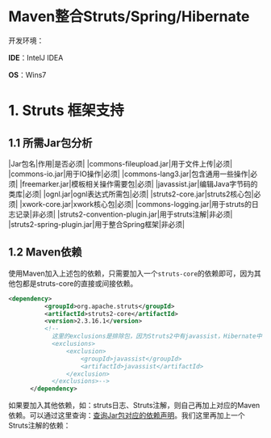 # Maven整合Struts/Spring/Hibernate

开发环境：

**IDE**：IntelJ IDEA

**OS**：Wins7

# 1. Struts 框架支持

## 1.1 所需Jar包分析

|Jar包名|作用|是否必须|
|commons-fileupload.jar|用于文件上传|必须|
|commons-io.jar|用于IO操作|必须|
|commons-lang3.jar|包含通用一些操作|必须|
|freemarker.jar|模板相关操作需要包|必须|
|javassist.jar|编辑Java字节码的类库|必须|
|ognl.jar|ognl表达式所需包|必须|
|struts2-core.jar|struts2核心包|必须|
|xwork-core.jar|xwork核心包|必须|
|commons-logging.jar|用于struts的日志记录|非必须|
|struts2-convention-plugin.jar|用于struts注解|非必须|
|struts2-spring-plugin.jar|用于整合Spring框架|非必须|

## 1.2 Maven依赖

使用Maven加入上述包的依赖，只需要加入一个`struts-core`的依赖即可，因为其他包都是struts-core的直接或间接依赖。

```xml
<dependency>
          <groupId>org.apache.struts</groupId>
          <artifactId>struts2-core</artifactId>
          <version>2.3.16.1</version>
          <!--
            这里的exclusions是排除包，因为Struts2中有javassist，Hibernate中也有javassist, 所以如果要整合Hibernate，一定要排除掉Struts2中的javassist，否则就冲突了。
            <exclusions>
                <exclusion>
                    <groupId>javassist</groupId>
                    <artifactId>javassist</artifactId>
                </exclusion>
            </exclusions>-->
      </dependency>
```

如果要加入其他依赖，如：struts日志、Struts注解，则自己再加上对应的Maven依赖。可以通过这里查询：[查询Jar包对应的依赖声明](http://mvnrepository.com/search?q=)。我们这里再加上一个Struts注解的依赖：





